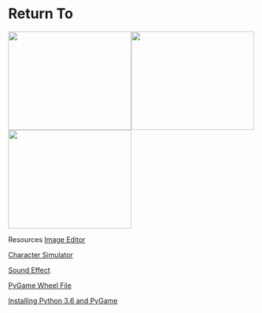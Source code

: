 # Return To

<img src = "https://github.com/ijeon0839/Return-To/blob/master/returnto/Game%20Plan/Capture1.PNG" width = "250" height = "200"><img src = "https://github.com/ijeon0839/Return-To/blob/master/returnto/Game%20Plan/Capture2.PNG" width = "250" height = "200"><img src = "https://github.com/ijeon0839/Return-To/blob/master/returnto/Game%20Plan/Capture3.PNG" width = "250" height = "200">


Resources
<a href="pixlr.com/editor/">Image Editor</a>

<a href="www.maplesimulator.com/programs/bannedstory">Character Simulator</a>

<a href="https://www.freesound.org/people/Kastenfrosch/packs/10069/">Sound Effect</a>

<a href="http://www.lfd.uci.edu/~gohlke/pythonlibs/#pygame/">PyGame Wheel File</a>

<a href="https://youtu.be/_GikMdhAhv0/">Installing Python 3.6 and PyGame</a>
